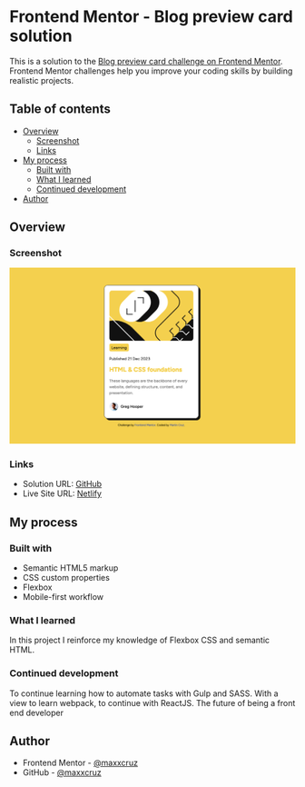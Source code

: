 # Frontend Mentor - Blog preview card solution

This is a solution to the [Blog preview card challenge on Frontend Mentor](https://www.frontendmentor.io/challenges/blog-preview-card-ckPaj01IcS). Frontend Mentor challenges help you improve your coding skills by building realistic projects.

## Table of contents

- [Overview](#overview)
  - [Screenshot](#screenshot)
  - [Links](#links)
- [My process](#my-process)
  - [Built with](#built-with)
  - [What I learned](#what-i-learned)
  - [Continued development](#continued-development)
- [Author](#author)

## Overview

### Screenshot

![](./screenshot.png)

### Links

- Solution URL: [GitHub](https://github.com/maxxcruz/qr-code-component.git)
- Live Site URL: [Netlify](https://qrcode-component-vanilla.netlify.app)

## My process

### Built with

- Semantic HTML5 markup
- CSS custom properties
- Flexbox
- Mobile-first workflow

### What I learned

In this project I reinforce my knowledge of Flexbox CSS and semantic HTML.

### Continued development

To continue learning how to automate tasks with Gulp and SASS. With a view to learn webpack, to continue with ReactJS. The future of being a front end developer

## Author

- Frontend Mentor - [@maxxcruz](https://www.frontendmentor.io/profile/maxxcruz)
- GitHub - [@maxxcruz](https://github.com/maxxcruz)
